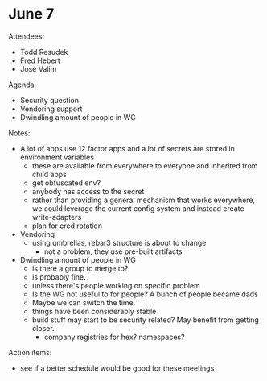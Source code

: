 # June 7

Attendees:

- Todd Resudek
- Fred Hebert
- José Valim

Agenda:

- Security question
- Vendoring support
- Dwindling amount of people in WG

Notes:

- A lot of apps use 12 factor apps and a lot of secrets are stored in environment variables
  - these are available from everywhere to everyone and inherited from child apps
  - get obfuscated env?
  - anybody has access to the secret
  - rather than providing a general mechanism that works everywhere, we could leverage the current config system
    and instead create write-adapters
  - plan for cred rotation
- Vendoring
  - using umbrellas, rebar3 structure is about to change
    - not a problem, they use pre-built artifacts
- Dwindling amount of people in WG
  - is there a group to merge to?
  - is probably fine.
  - unless there's people working on specific problem
  - Is the WG not useful to for people? A bunch of people became dads
  - Maybe we can switch the time.
  - things have been considerably stable
  - build stuff may start to be security related? May benefit from getting closer.
    - company registries for hex? namespaces?

Action items:
- see if a better schedule would be good for these meetings
